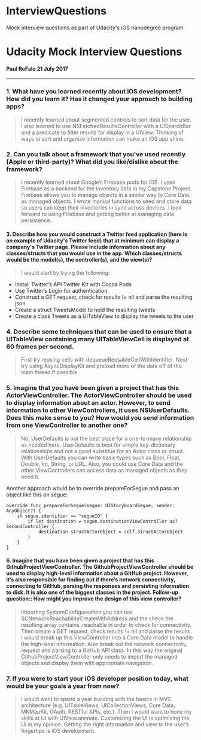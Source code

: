 # InterviewQuestions
Mock interview questions as part of Udacity's iOS nanodegree program

# Udacity Mock Interview Questions 
#### Paul ReFalo 21 July 2017

___


###	1.	What have you learned recently about iOS development? How did you learn it? Has it changed your approach to building apps?

>I recently learned about segmented controls to sort data for the user.  
I also learned to use NSFetchedResultsController with a  UISearchBar and a predicate to filter results for display in a UIView.  Thinking of ways to sort and organize information can make an iOS app shine.

###	2.	Can you talk about a framework that you've used recently (Apple or third-party)? What did you like/dislike about the framework?

>I recently learned about Google’s Firebase pods for iOS.  I used Firebase as a backend for the inventory data in my Capstone Project.  Firebase allows you to manage objects in a similar way to Core Data, as managed objects.  I wrote manual functions to seed and store data so users can keep their inventories in sync across devices.  I look forward to using Firebase and getting better at managing data persistence.


####	3.	Describe how you would construct a Twitter feed application (here is an example of Udacity's Twitter feed) that at minimum can display a company's Twitter page. Please include information about any classes/structs that you would use in the app. Which classes/structs would be the model(s), the controller(s), and the view(s)?

>I would start by trying the following:  
* Install Twitter’s API Twitter Kit with Cocoa Pods  
* Use Twitter’s Login for authentication
* Construct a GET request, check for results != nil and parse the resulting json
* Create a struct TweetsModel to hold the resulting tweets
* Create a class Tweets as a UITableView to display the tweets to the user

### 	4.	Describe some techniques that can be used to ensure that a UITableView containing many UITableViewCell is displayed at 60 frames per second.

>First try reusing cells with dequeueReusableCellWithIdentifier.  Next try using AsyncDisplayKit and preload more of the data off of the main thread if possible.

### 5.	Imagine that you have been given a project that has this ActorViewController. The ActorViewController should be used to display information about an actor. However, to send information to other ViewControllers, it uses NSUserDefaults. Does this make sense to you? How would you send information from one ViewController to another one?

>No, UserDefaults is not the best place for a one-to-many relationship as needed here.  UserDefaults is best for simple key-dictionary relationships and not a good substitue for an Actor class or struct.  With UserDefaults you can write basic types such as Bool, Float, Double, Int, String, or URL.  Also, you could use Core Data and the other ViewControllers can access data as managed objects as they need it.

Another approach would be to override prepareForSegue and pass an object like this on segue:

```
override func prepareForSegue(segue: UIStoryboardSegue, sender: AnyObject?) {
    if segue.identifier == "segueID" {
        if let destination = segue.destinationViewController as? SecondController {
            destination.structActorObject = self.structActorObject
        }
    }
}
```

#### 6.	Imagine that you have been given a project that has this GithubProjectViewController. The GithubProjectViewController should be used to display high-level information about a GitHub project. However, it’s also responsible for finding out if there’s network connectivity, connecting to GitHub, parsing the responses and persisting information to disk. It is also one of the biggest classes in the project. Follow-up question:: How might you improve the design of this view controller?

> Importing SystemConfigureation you can use SCNetworkReachabilityCreateWithAddress and the check the resulting array contains .reachable in order to check for connectivity.  Then create a GET request, check results != nil and parse the results.
I would break up this ViewController into a Core Data model to handle the high-level information.  Also break out the network connectivity, request and parsing to a GitHub API class.  In this way the original GithubProjectViewController only needs to import the managed objects and display them with appropriate navigation.

### 7.	If you were to start your iOS developer position today, what would be your goals a year from now?

> I would want to spend a year building with the basics in MVC architecture (e.g. UITableViews, UICollectionViews, Core Data, MKMapKit, OAuth, RESTful APIs, etc.).  Then I would want to hone my skills at UI with UIView.animate.  Customizing the UI is optimizing the UI in my opinion.  Getting the right information and view to the user’s fingertips is iOS development.
